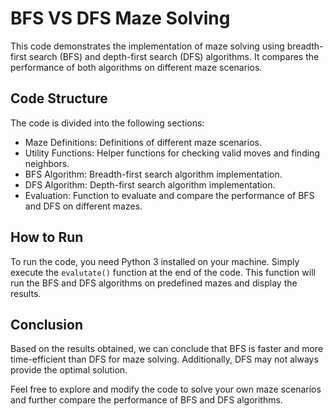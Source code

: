 # BFS VS DFS Maze Solving

This code demonstrates the implementation of maze solving using breadth-first search (BFS) and depth-first search (DFS) algorithms. It compares the performance of both algorithms on different maze scenarios.

## Code Structure

The code is divided into the following sections:

- Maze Definitions: Definitions of different maze scenarios.
- Utility Functions: Helper functions for checking valid moves and finding neighbors.
- BFS Algorithm: Breadth-first search algorithm implementation.
- DFS Algorithm: Depth-first search algorithm implementation.
- Evaluation: Function to evaluate and compare the performance of BFS and DFS on different mazes.

## How to Run

To run the code, you need Python 3 installed on your machine. Simply execute the `evalutate()` function at the end of the code. This function will run the BFS and DFS algorithms on predefined mazes and display the results.

## Conclusion

Based on the results obtained, we can conclude that BFS is faster and more time-efficient than DFS for maze solving. Additionally, DFS may not always provide the optimal solution.

Feel free to explore and modify the code to solve your own maze scenarios and further compare the performance of BFS and DFS algorithms.
